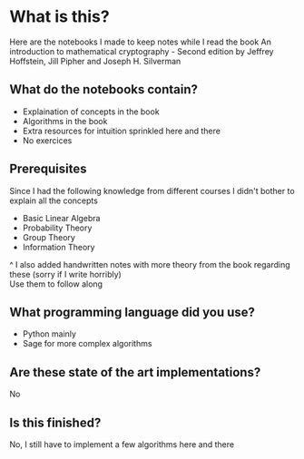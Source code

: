# What is this?

Here are the notebooks I made to keep notes while I read the book An introduction to mathematical cryptography - Second edition by Jeffrey Hoffstein, Jill Pipher and Joseph H. Silverman

## What do the notebooks contain?
* Explaination of concepts in the book
* Algorithms in the book
* Extra resources for intuition sprinkled here and there
* No exercices  



## Prerequisites
Since I had the following knowledge from different courses I didn't bother to explain all the concepts
* Basic Linear Algebra
* Probability Theory
* Group Theory
* Information Theory

^ I also added handwritten notes with more theory from the book regarding these (sorry if I write horribly)  
Use them to follow along

## What programming language did you use?
* Python mainly
* Sage for more complex algorithms

## Are these state of the art implementations?
No

## Is this finished?
No, I still have to implement a few algorithms here and there
